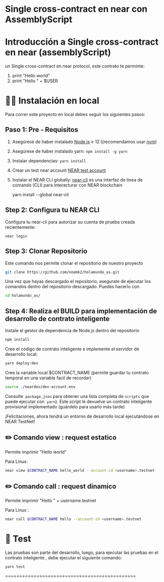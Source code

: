 Single cross-contract en near con AssemblyScript
==================

Introducción a Single cross-contract  en near (assemblyScript)
==================

 un Single cross-contract en near protocol, este contrato te perminte:
 
 1. print "Hello world" 
 2. print "Hello " + $USER
 

👨‍💻 Instalación en local
===========

Para correr este proyecto en local debes seguir los siguientes pasos:

Paso 1: Pre - Requisitos
------------------------------

1. Asegúrese de haber instalado [Node.js] ≥ 12 ((recomendamos usar [nvm])
2. Asegúrese de haber instalado yarn: `npm install -g yarn`
3. Instalar dependencias: `yarn install`
4. Crear un test near account [NEAR test account]
5. Instalar el NEAR CLI globally: [near-cli] es una interfaz de linea de comando (CLI) para interacturar con NEAR blockchain

    yarn install --global near-cli

Step 2: Configura tu NEAR CLI
-------------------------------

Configura tu near-cli para autorizar su cuenta de prueba creada recientemente:

    near login
    
Step 3: Clonar Repositorio
-------------------------------    

Este comando nos permite clonar el repositorio de nuestro proyecto 

```bash
git clone https://github.com/noemk2/holamundo_as.git
```

Una vez que hayas descargado el repositorio, asegurate de ejecutar los comandos dentro del repositorio descargado. Puedes hacerlo con
```bash
cd holamundo_as/
```

Step 4: Realiza el BUILD para implementación de desarrollo de contrato inteligente 
------------------------------------------------------------------------------------

Instale el gestor de dependencia de Node.js dentro del repositorio

```bash
npm install
```

Cree el código de contrato inteligente e implemente el servidor de desarrollo local: 
```bash
yarn deploy:dev
```

Cree la variable local $CONTRACT_NAME (permite guardar tu contrato temporal en una variable facil de recordar)
```bash
source ./neardev/dev-account.env
```

Consulte` package.json` para obtener una lista completa de `scripts` que puede ejecutar con` yarn`). Este script le devuelve un contrato inteligente provisional
implementado (guárdelo para
usarlo más tarde)


¡Felicitaciones, ahora tendrá un entorno de desarrollo local ejecutándose en NEAR TestNet!




✏️ Comando  view : request estatico
-----------------------------------------------

Permite imprimir "Hello world" 

Para Linux:
```bash
near view $CONTRACT_NAME hello_world --account-id <username>.testnet
```

✏️ Comando  call : request dinamico
--------------------------------------------

Permite imprimir "Hello " + username.testnet  

Para Linux :
```bash
near call $CONTRACT_NAME hello --account-id <username>.testnet
```


🤖 Test 
==================

Las pruebas son parte del desarrollo, luego, para ejecutar las pruebas en el contrato inteligente , debe ejecutar el siguiente comando:

    yarn test


==============================================

  [create-near-app]: https://github.com/near/create-near-app
  [Node.js]: https://nodejs.org/en/download/package-manager/
  [NEAR accounts]: https://docs.near.org/docs/concepts/account
  [NEAR Wallet]: https://wallet.testnet.near.org/
  [near-cli]: https://github.com/near/near-cli
  [NEAR test account]: https://docs.near.org/docs/develop/basics/create-account#creating-a-testnet-account
  [nvm]: https://github.com/nvm-sh/nvm
  [UX/UI]: https://www.figma.com/proto/GqP5EF5zRZRvAv3HoaSsuN/uniwap?node-id=39%3A2300&scaling=min-zoom&page-id=0%3A1&starting-point-node-id=39%3A2300&hide-ui=1
  [UX/UI]: https://www.figma.com/proto/0dZLC0WI1eVsfjeKu3T8J8/Garant%C3%ADzame?node-id=2%3A8&scaling=scale-down-width&page-id=0%3A1&starting-point-node-id=2%3A8
